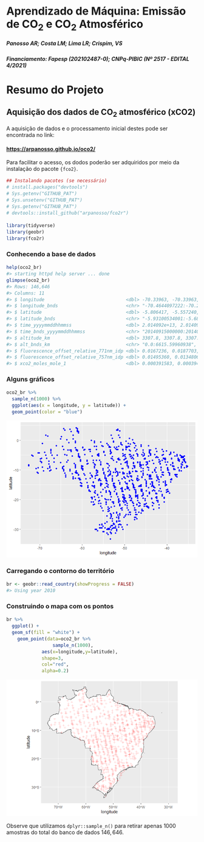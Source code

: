 Aprendizado de Máquina: Emissão de CO<sub>2</sub> e CO<sub>2</sub>
Atmosférico
================

<!-- README.md is generated from README.Rmd. Please edit that file -->

##### *Panosso AR; Costa LM; Lima LR; Crispim, VS*

##### Financiamento: Fapesp (202102487-0); CNPq-PIBIC (Nº 2517 - EDITAL 4/2021)

# Resumo do Projeto

## Aquisição dos dados de CO<sub>2</sub> atmosférico (xCO2)

A aquisição de dados e o processamento inicial destes pode ser
encontrada no link:

#### <https://arpanosso.github.io/oco2/>

Para facilitar o acesso, os dodos poderão ser adquiridos por meio da
instalação do pacote `{fco2}`.

``` r
## Instalando pacotes (se necessário)
# install.packages("devtools")
# Sys.getenv("GITHUB_PAT")
# Sys.unsetenv("GITHUB_PAT")
# Sys.getenv("GITHUB_PAT")
# devtools::install_github("arpanosso/fco2r")

library(tidyverse)
library(geobr)
library(fco2r)
```

### Conhecendo a base de dados

``` r
help(oco2_br)
#> starting httpd help server ... done
glimpse(oco2_br)
#> Rows: 146,646
#> Columns: 11
#> $ longitude                              <dbl> -70.33963, -70.33963, -70.33963~
#> $ longitude_bnds                         <chr> "-70.4644097222:-70.21484375", ~
#> $ latitude                               <dbl> -5.806417, -5.557240, -5.058887~
#> $ latitude_bnds                          <chr> "-5.93100534001:-5.68182872924"~
#> $ time_yyyymmddhhmmss                    <dbl> 2.014092e+13, 2.014092e+13, 2.0~
#> $ time_bnds_yyyymmddhhmmss               <chr> "20140915000000:20140916000000"~
#> $ altitude_km                            <dbl> 3307.8, 3307.8, 3307.8, 3307.8,~
#> $ alt_bnds_km                            <chr> "0.0:6615.59960938", "0.0:6615.~
#> $ fluorescence_offset_relative_771nm_idp <dbl> 0.0167236, 0.0187703, 0.0167454~
#> $ fluorescence_offset_relative_757nm_idp <dbl> 0.01495360, 0.01348060, 0.01151~
#> $ xco2_moles_mole_1                      <dbl> 0.000391583, 0.000394184, 0.000~
```

### Alguns gráficos

``` r
oco2_br %>% 
  sample_n(1000) %>% 
  ggplot(aes(x = longitude, y = latitude)) + 
  geom_point(color = "blue")
```

![](README_files/figure-gfm/unnamed-chunk-4-1.png)<!-- -->

### Carregando o contorno do território

``` r
br <- geobr::read_country(showProgress = FALSE)
#> Using year 2010
```

### Construindo o mapa com os pontos

``` r
br %>% 
  ggplot() +
  geom_sf(fill = "white") +
    geom_point(data=oco2_br %>% 
                 sample_n(1000),
             aes(x=longitude,y=latitude),
             shape=3,
             col="red",
             alpha=0.2)
```

![](README_files/figure-gfm/unnamed-chunk-6-1.png)<!-- -->

Observe que utilizamos `dplyr::sample_n()` para retirar apenas 1000
amostras do total do banco de dados 146, 646.
